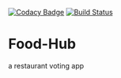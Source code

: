 [![Codacy Badge](https://app.codacy.com/project/badge/Grade/15d214b7ae0d4b70b73fb9d947a35d78)](https://www.codacy.com/gh/myCodeIsDull/Food-Hub/dashboard?utm_source=github.com&amp;utm_medium=referral&amp;utm_content=myCodeIsDull/Food-Hub&amp;utm_campaign=Badge_Grade)
[![Build Status](https://travis-ci.org/myCodeIsDull/Food-Hub.svg?branch=master)](https://travis-ci.org/myCodeIsDull/Food-Hub)
# Food-Hub
a restaurant voting app

